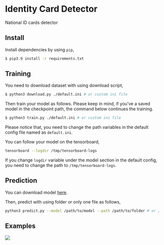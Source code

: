 # Identity Card Detector

National ID cards detector

## Install

Install dependencies by using `pip`,

```bash
$ pip3.9 install -r requirements.txt
```

## Training

You need to download dataset with using download script,

```bash
$ python3 download.py ./default.ini # or custom ini file
```

Then train your model as follows.
Please keep in mind, if you've a saved model in the checkpoint path, the command below continues the training.

```bash
$ python3 train.py ./default.ini # or custom ini file
```

Please notice that, you need to change the path variables in the default config file named as `default.ini`.

You can follow your model on the tensorboard,

```bash
tensorboard --logdir /tmp/tensorboard-logs
```

If you change `logdir` variable under the model section in the default config, you need to change the path to `/tmp/tensorboard-logs`.

## Prediction

You can download model [here](https://drive.google.com/file/d/1K8A6og7Q4lI-UmH8h-YHZw0EJKTMDlow).

Then, predict with using folder or only one file as follows,

```bash
python3 predict.py --model /path/to/model --path /path/to/folder # or /path/to/file
```

## Examples

![](image/example.png)
